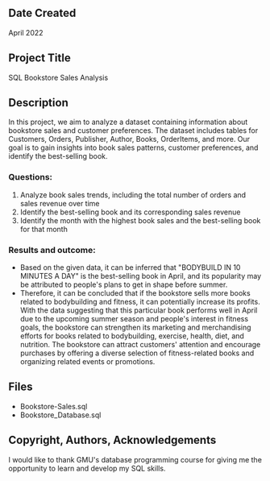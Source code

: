 ##  Date Created

April 2022

##  Project Title 

SQL Bookstore Sales Analysis

##  Description

In this project, we aim to analyze a dataset containing information about bookstore sales and customer preferences. The dataset includes tables for Customers, Orders, Publisher, Author, Books, OrderItems, and more. Our goal is to gain insights into book sales patterns, customer preferences, and identify the best-selling book.

### Questions:
1. Analyze book sales trends, including the total number of orders and sales revenue over time
2. Identify the best-selling book and its corresponding sales revenue
3. Identify the month with the highest book sales and the best-selling book for that month

### Results and outcome: 
* Based on the given data, it can be inferred that "BODYBUILD IN 10 MINUTES A DAY" is the best-selling book in April, and its popularity may be attributed to people's plans to get in shape before summer.
* Therefore, it can be concluded that if the bookstore sells more books related to bodybuilding and fitness, it can potentially increase its profits. With the data suggesting that this particular book performs well in April due to the upcoming summer season and people's interest in fitness goals, the bookstore can strengthen its marketing and merchandising efforts for books related to bodybuilding, exercise, health, diet, and nutrition. The bookstore can attract customers' attention and encourage purchases by offering a diverse selection of fitness-related books and organizing related events or promotions.

##  Files 

* Bookstore-Sales.sql
* Bookstore_Database.sql

## Copyright, Authors, Acknowledgements

I would like to thank GMU's database programming course for giving me the opportunity to learn and develop my SQL skills.

